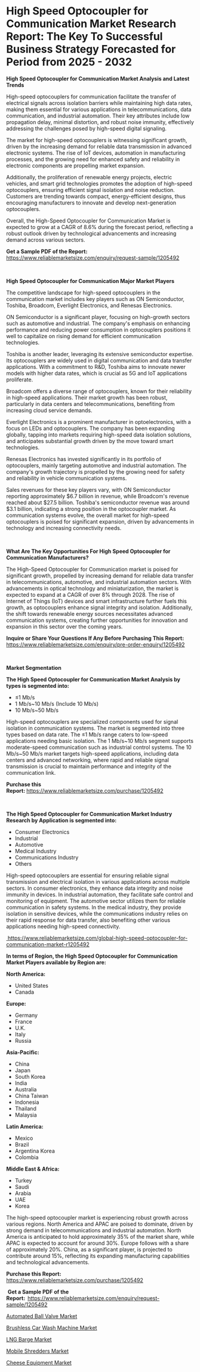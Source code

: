 <p><h1>High Speed Optocoupler for Communication Market Research Report: The Key To Successful Business Strategy Forecasted for Period from 2025 - 2032</h1></p><p><strong>High Speed Optocoupler for Communication Market Analysis and Latest Trends</strong></p>
<p><p>High-speed optocouplers for communication facilitate the transfer of electrical signals across isolation barriers while maintaining high data rates, making them essential for various applications in telecommunications, data communication, and industrial automation. Their key attributes include low propagation delay, minimal distortion, and robust noise immunity, effectively addressing the challenges posed by high-speed digital signaling.</p><p>The market for high-speed optocouplers is witnessing significant growth, driven by the increasing demand for reliable data transmission in advanced electronic systems. The rise of IoT devices, automation in manufacturing processes, and the growing need for enhanced safety and reliability in electronic components are propelling market expansion. </p><p>Additionally, the proliferation of renewable energy projects, electric vehicles, and smart grid technologies promotes the adoption of high-speed optocouplers, ensuring efficient signal isolation and noise reduction. Customers are trending towards compact, energy-efficient designs, thus encouraging manufacturers to innovate and develop next-generation optocouplers. </p><p>Overall, the High-Speed Optocoupler for Communication Market is expected to grow at a CAGR of 8.6% during the forecast period, reflecting a robust outlook driven by technological advancements and increasing demand across various sectors.</p></p>
<p><strong>Get a Sample PDF of the Report:&nbsp;</strong> <a href="https://www.reliablemarketsize.com/enquiry/request-sample/1205492?utm_campaign=2955&utm_medium=2&utm_source=Github&utm_content=ia&utm_term=26032025&utm_id=high-speed-optocoupler-for-communication">https://www.reliablemarketsize.com/enquiry/request-sample/1205492</a></p>
<p>&nbsp;</p>
<p><strong>High Speed Optocoupler for Communication Major Market Players</strong></p>
<p><p>The competitive landscape for high-speed optocouplers in the communication market includes key players such as ON Semiconductor, Toshiba, Broadcom, Everlight Electronics, and Renesas Electronics. </p><p>ON Semiconductor is a significant player, focusing on high-growth sectors such as automotive and industrial. The company's emphasis on enhancing performance and reducing power consumption in optocouplers positions it well to capitalize on rising demand for efficient communication technologies. </p><p>Toshiba is another leader, leveraging its extensive semiconductor expertise. Its optocouplers are widely used in digital communication and data transfer applications. With a commitment to R&D, Toshiba aims to innovate newer models with higher data rates, which is crucial as 5G and IoT applications proliferate.</p><p>Broadcom offers a diverse range of optocouplers, known for their reliability in high-speed applications. Their market growth has been robust, particularly in data centers and telecommunications, benefiting from increasing cloud service demands.</p><p>Everlight Electronics is a prominent manufacturer in optoelectronics, with a focus on LEDs and optocouplers. The company has been expanding globally, tapping into markets requiring high-speed data isolation solutions, and anticipates substantial growth driven by the move toward smart technologies.</p><p>Renesas Electronics has invested significantly in its portfolio of optocouplers, mainly targeting automotive and industrial automation. The company's growth trajectory is propelled by the growing need for safety and reliability in vehicle communication systems.</p><p>Sales revenues for these key players vary, with ON Semiconductor reporting approximately $6.7 billion in revenue, while Broadcom's revenue reached about $27.5 billion. Toshiba's semiconductor revenue was around $3.1 billion, indicating a strong position in the optocoupler market. As communication systems evolve, the overall market for high-speed optocouplers is poised for significant expansion, driven by advancements in technology and increasing connectivity needs.</p></p>
<p>&nbsp;</p>
<p><strong>What Are The Key Opportunities For High Speed Optocoupler for Communication Manufacturers?</strong></p>
<p><p>The High-Speed Optocoupler for Communication market is poised for significant growth, propelled by increasing demand for reliable data transfer in telecommunications, automotive, and industrial automation sectors. With advancements in optical technology and miniaturization, the market is expected to expand at a CAGR of over 8% through 2028. The rise of Internet of Things (IoT) devices and smart infrastructure further fuels this growth, as optocouplers enhance signal integrity and isolation. Additionally, the shift towards renewable energy sources necessitates advanced communication systems, creating further opportunities for innovation and expansion in this sector over the coming years.</p></p>
<p><strong>Inquire or Share Your Questions If Any Before Purchasing This Report:</strong> <a href="https://www.reliablemarketsize.com/enquiry/pre-order-enquiry/1205492?utm_campaign=2955&utm_medium=2&utm_source=Github&utm_content=ia&utm_term=26032025&utm_id=high-speed-optocoupler-for-communication">https://www.reliablemarketsize.com/enquiry/pre-order-enquiry/1205492</a></p>
<p>&nbsp;</p>
<p><strong>Market Segmentation</strong></p>
<p><strong>The High Speed Optocoupler for Communication Market Analysis by types is segmented into:</strong></p>
<p><ul><li>≤1 Mb/s</li><li>1 Mb/s~10 Mb/s (Include 10 Mb/s)</li><li>10 Mb/s~50 Mb/s</li></ul></p>
<p><p>High-speed optocouplers are specialized components used for signal isolation in communication systems. The market is segmented into three types based on data rate. The ≤1 Mb/s range caters to low-speed applications needing basic isolation. The 1 Mb/s~10 Mb/s segment supports moderate-speed communication such as industrial control systems. The 10 Mb/s~50 Mb/s market targets high-speed applications, including data centers and advanced networking, where rapid and reliable signal transmission is crucial to maintain performance and integrity of the communication link.</p></p>
<p><strong>Purchase this Report:&nbsp;</strong><a href="https://www.reliablemarketsize.com/purchase/1205492?utm_campaign=2955&utm_medium=2&utm_source=Github&utm_content=ia&utm_term=26032025&utm_id=high-speed-optocoupler-for-communication">https://www.reliablemarketsize.com/purchase/1205492</a></p>
<p>&nbsp;</p>
<p><strong>The High Speed Optocoupler for Communication Market Industry Research by Application is segmented into:</strong></p>
<p><ul><li>Consumer Electronics</li><li>Industrial</li><li>Automotive</li><li>Medical Industry</li><li>Communications Industry</li><li>Others</li></ul></p>
<p><p>High-speed optocouplers are essential for ensuring reliable signal transmission and electrical isolation in various applications across multiple sectors. In consumer electronics, they enhance data integrity and noise immunity in devices. In industrial automation, they facilitate safe control and monitoring of equipment. The automotive sector utilizes them for reliable communication in safety systems. In the medical industry, they provide isolation in sensitive devices, while the communications industry relies on their rapid response for data transfer, also benefiting other various applications needing high-speed connectivity.</p></p>
<p><a href="https://www.reliablemarketsize.com/global-high-speed-optocoupler-for-communication-market-r1205492?utm_campaign=2955&utm_medium=2&utm_source=Github&utm_content=ia&utm_term=26032025&utm_id=high-speed-optocoupler-for-communication">&nbsp;https://www.reliablemarketsize.com/global-high-speed-optocoupler-for-communication-market-r1205492</a></p>
<p><strong>In terms of Region, the High Speed Optocoupler for Communication Market Players available by Region are:</strong></p>
<p>
    <p> <strong> North America: </strong>
        <ul>
            <li>United States</li>
            <li>Canada</li>
        </ul>
        </p> 
    <p> <strong> Europe: </strong>
        <ul>
            <li>Germany</li>
            <li>France</li>
            <li>U.K.</li>
            <li>Italy</li>
            <li>Russia</li>
        </ul>
        </p> 
    <p> <strong> Asia-Pacific: </strong>
        <ul>
            <li>China</li>
            <li>Japan</li>
            <li>South Korea</li>
            <li>India</li>
            <li>Australia</li>
            <li>China Taiwan</li>
            <li>Indonesia</li>
            <li>Thailand</li>
            <li>Malaysia</li>
        </ul>
        </p> 
    <p> <strong> Latin America: </strong>
        <ul>
            <li>Mexico</li>
            <li>Brazil</li>
            <li>Argentina Korea</li>
            <li>Colombia</li>
        </ul>
        </p> 
    <p> <strong> Middle East & Africa: </strong>
        <ul>
            <li>Turkey</li>
            <li>Saudi</li>
            <li>Arabia</li>
            <li>UAE</li>
            <li>Korea</li>
        </ul>
    </p>
    </p>
<p><p>The high-speed optocoupler market is experiencing robust growth across various regions. North America and APAC are poised to dominate, driven by strong demand in telecommunications and industrial automation. North America is anticipated to hold approximately 35% of the market share, while APAC is expected to account for around 30%. Europe follows with a share of approximately 20%. China, as a significant player, is projected to contribute around 15%, reflecting its expanding manufacturing capabilities and technological advancements.</p></p>
<p><strong>Purchase this Report: </strong><a href="https://www.reliablemarketsize.com/purchase/1205492?utm_campaign=2955&utm_medium=2&utm_source=Github&utm_content=ia&utm_term=26032025&utm_id=high-speed-optocoupler-for-communication">https://www.reliablemarketsize.com/purchase/1205492</a></p>
<p>&nbsp;<strong>Get a Sample PDF of the Report:&nbsp;&nbsp;</strong><a href="https://www.reliablemarketsize.com/enquiry/request-sample/1205492?utm_campaign=2955&utm_medium=2&utm_source=Github&utm_content=ia&utm_term=26032025&utm_id=high-speed-optocoupler-for-communication">https://www.reliablemarketsize.com/enquiry/request-sample/1205492</a></p>
<p><strong></strong></p>
<p><p><a href="https://www.linkedin.com/pulse/revenue-demand-automated-ball-valve-market-expected-grow-loqke?utm_campaign=2955&utm_medium=2&utm_source=Github&utm_content=ia&utm_term=26032025&utm_id=high-speed-optocoupler-for-communication">Automated Ball Valve Market</a></p><p><a href="https://www.linkedin.com/pulse/brushless-car-wash-machine-market-global-analysis-size-growth-xltbe?utm_campaign=2955&utm_medium=2&utm_source=Github&utm_content=ia&utm_term=26032025&utm_id=high-speed-optocoupler-for-communication">Brushless Car Wash Machine Market</a></p><p><a href="https://www.linkedin.com/pulse/market-leaders-laggards-global-lng-barge-trends-forecast-atfbe?utm_campaign=2955&utm_medium=2&utm_source=Github&utm_content=ia&utm_term=26032025&utm_id=high-speed-optocoupler-for-communication">LNG Barge Market</a></p><p><a href="https://www.linkedin.com/pulse/market-expansion-insights-mobile-shredders-projected-grow-cagr-1v6pe?utm_campaign=2955&utm_medium=2&utm_source=Github&utm_content=ia&utm_term=26032025&utm_id=high-speed-optocoupler-for-communication">Mobile Shredders Market</a></p><p><a href="https://www.linkedin.com/pulse/competitive-landscape-key-trends-cheese-equipment-qnfee?utm_campaign=2955&utm_medium=2&utm_source=Github&utm_content=ia&utm_term=26032025&utm_id=high-speed-optocoupler-for-communication">Cheese Equipment Market</a></p></p>